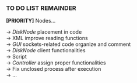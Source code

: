 ### TO DO LIST REMAINDER

**[PRIORITY]** Nodes...

&#8594; _DiskNode_ placement in code \
&#8594; XML improve reading functions  \
&#8594; _GUI_ sockets-related code organize and comment \
&#8594; _DiskNode_ client functionalities \
&#8594; Script \
&#8594; _Controller_ assign proper functionalities \
&#8594; Fix unclosed process after execution \
&#8594; ...
